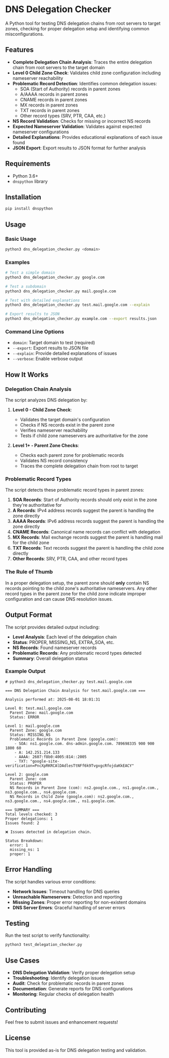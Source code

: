 # DNS Delegation Checker

A Python tool for testing DNS delegation chains from root servers to target zones, checking for proper delegation setup and identifying common misconfigurations.

## Features

- **Complete Delegation Chain Analysis**: Traces the entire delegation chain from root servers to the target domain
- **Level 0 Child Zone Check**: Validates child zone configuration including nameserver reachability
- **Problematic Record Detection**: Identifies common delegation issues:
  - SOA (Start of Authority) records in parent zones
  - A/AAAA records in parent zones
  - CNAME records in parent zones
  - MX records in parent zones
  - TXT records in parent zones
  - Other record types (SRV, PTR, CAA, etc.)
- **NS Record Validation**: Checks for missing or incorrect NS records
- **Expected Nameserver Validation**: Validates against expected nameserver configurations
- **Detailed Explanations**: Provides educational explanations of each issue found
- **JSON Export**: Export results to JSON format for further analysis

## Requirements

- Python 3.6+
- `dnspython` library

## Installation

```bash
pip install dnspython
```

## Usage

### Basic Usage

```bash
python3 dns_delegation_checker.py <domain>
```

### Examples

```bash
# Test a simple domain
python3 dns_delegation_checker.py google.com

# Test a subdomain
python3 dns_delegation_checker.py mail.google.com

# Test with detailed explanations
python3 dns_delegation_checker.py test.mail.google.com --explain

# Export results to JSON
python3 dns_delegation_checker.py example.com --export results.json
```

### Command Line Options

- `domain`: Target domain to test (required)
- `--export`: Export results to JSON file
- `--explain`: Provide detailed explanations of issues
- `--verbose`: Enable verbose output

## How It Works

### Delegation Chain Analysis

The script analyzes DNS delegation by:

1. **Level 0 - Child Zone Check**: 
   - Validates the target domain's configuration
   - Checks if NS records exist in the parent zone
   - Verifies nameserver reachability
   - Tests if child zone nameservers are authoritative for the zone

2. **Level 1+ - Parent Zone Checks**:
   - Checks each parent zone for problematic records
   - Validates NS record consistency
   - Traces the complete delegation chain from root to target

### Problematic Record Types

The script detects these problematic record types in parent zones:

1. **SOA Records**: Start of Authority records should only exist in the zone they're authoritative for
2. **A Records**: IPv4 address records suggest the parent is handling the zone directly
3. **AAAA Records**: IPv6 address records suggest the parent is handling the zone directly
4. **CNAME Records**: Canonical name records can conflict with delegation
5. **MX Records**: Mail exchange records suggest the parent is handling mail for the child zone
6. **TXT Records**: Text records suggest the parent is handling the child zone directly
7. **Other Records**: SRV, PTR, CAA, and other record types

### The Rule of Thumb

In a proper delegation setup, the parent zone should **only** contain NS records pointing to the child zone's authoritative nameservers. Any other record types in the parent zone for the child zone indicate improper configuration and can cause DNS resolution issues.

## Output Format

The script provides detailed output including:

- **Level Analysis**: Each level of the delegation chain
- **Status**: PROPER, MISSING_NS, EXTRA_SOA, etc.
- **NS Records**: Found nameserver records
- **Problematic Records**: Any problematic record types detected
- **Summary**: Overall delegation status

### Example Output

```
# python3 dns_delegation_checker.py test.mail.google.com

=== DNS Delegation Chain Analysis for test.mail.google.com ===

Analysis performed at: 2025-08-01 18:01:31

Level 0: test.mail.google.com
  Parent Zone: mail.google.com
  Status: ERROR

Level 1: mail.google.com
  Parent Zone: google.com
  Status: MISSING_NS
  Problematic Records in Parent Zone (google.com):
    - SOA: ns1.google.com. dns-admin.google.com. 789698335 900 900 1800 60
    - A: 142.251.214.133
    - AAAA: 2607:f8b0:4005:814::2005
    - TXT: "google-site-verification=PncXpRKRCAlDAdlesTtNFf6k9TvgxgcRfojdaKkEACY"

Level 2: google.com
  Parent Zone: com
  Status: PROPER
  NS Records in Parent Zone (com): ns2.google.com., ns1.google.com., ns3.google.com., ns4.google.com.
  NS Records in Child Zone (google.com): ns2.google.com., ns3.google.com., ns4.google.com., ns1.google.com.

=== SUMMARY ===
Total levels checked: 3
Proper delegations: 1
Issues found: 2

❌ Issues detected in delegation chain.

Status Breakdown:
  error: 1
  missing_ns: 1
  proper: 1
```

## Error Handling

The script handles various error conditions:

- **Network Issues**: Timeout handling for DNS queries
- **Unreachable Nameservers**: Detection and reporting
- **Missing Zones**: Proper error reporting for non-existent domains
- **DNS Server Errors**: Graceful handling of server errors

## Testing

Run the test script to verify functionality:

```bash
python3 test_delegation_checker.py
```

## Use Cases

- **DNS Delegation Validation**: Verify proper delegation setup
- **Troubleshooting**: Identify delegation issues
- **Audit**: Check for problematic records in parent zones
- **Documentation**: Generate reports for DNS configurations
- **Monitoring**: Regular checks of delegation health

## Contributing

Feel free to submit issues and enhancement requests!

## License

This tool is provided as-is for DNS delegation testing and validation.
